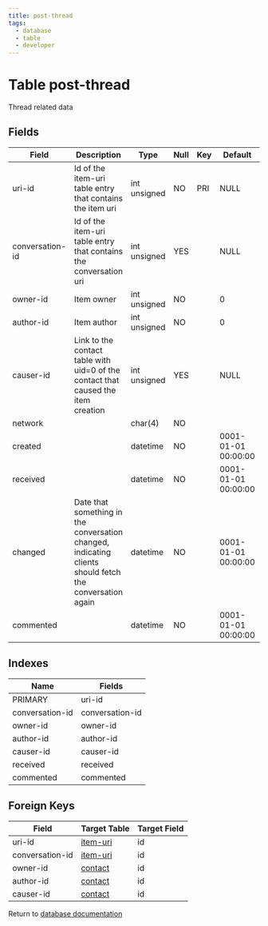 ```yaml
---
title: post-thread
tags:
  - database
  - table
  - developer
---
```

# Table post-thread

Thread related data

## Fields

| Field           | Description                                                                                             | Type         | Null | Key | Default             | Extra |
| --------------- | ------------------------------------------------------------------------------------------------------- | ------------ | ---- | --- | ------------------- | ----- |
| uri-id          | Id of the item-uri table entry that contains the item uri                                               | int unsigned | NO   | PRI | NULL                |       |
| conversation-id | Id of the item-uri table entry that contains the conversation uri                                       | int unsigned | YES  |     | NULL                |       |
| owner-id        | Item owner                                                                                              | int unsigned | NO   |     | 0                   |       |
| author-id       | Item author                                                                                             | int unsigned | NO   |     | 0                   |       |
| causer-id       | Link to the contact table with uid=0 of the contact that caused the item creation                       | int unsigned | YES  |     | NULL                |       |
| network         |                                                                                                         | char(4)      | NO   |     |                     |       |
| created         |                                                                                                         | datetime     | NO   |     | 0001-01-01 00:00:00 |       |
| received        |                                                                                                         | datetime     | NO   |     | 0001-01-01 00:00:00 |       |
| changed         | Date that something in the conversation changed, indicating clients should fetch the conversation again | datetime     | NO   |     | 0001-01-01 00:00:00 |       |
| commented       |                                                                                                         | datetime     | NO   |     | 0001-01-01 00:00:00 |       |

## Indexes

| Name            | Fields          |
| --------------- | --------------- |
| PRIMARY         | uri-id          |
| conversation-id | conversation-id |
| owner-id        | owner-id        |
| author-id       | author-id       |
| causer-id       | causer-id       |
| received        | received        |
| commented       | commented       |

## Foreign Keys

| Field           | Target Table                 | Target Field |
| --------------- | ---------------------------- | ------------ |
| uri-id          | [item-uri](./db_item-uri.md) | id           |
| conversation-id | [item-uri](./db_item-uri.md) | id           |
| owner-id        | [contact](./db_contact.md)   | id           |
| author-id       | [contact](./db_contact.md)   | id           |
| causer-id       | [contact](./db_contact.md)   | id           |

Return to [database documentation](./index.md)
